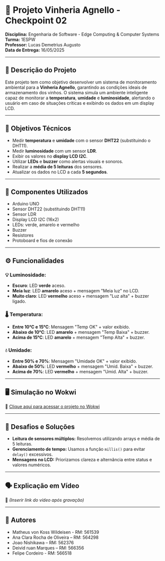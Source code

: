 # 🍷 Projeto Vinheria Agnello - Checkpoint 02

**Disciplina:** Engenharia de Software - Edge Computing & Computer Systems  
**Turma:** 1ESPW  
**Professor:** Lucas Demetrius Augusto  
**Data de Entrega:** 16/05/2025

---

## 📌 Descrição do Projeto

Este projeto tem como objetivo desenvolver um sistema de monitoramento ambiental para a **Vinheria Agnello**, garantindo as condições ideais de armazenamento dos vinhos. O sistema simula um ambiente inteligente capaz de monitorar a **temperatura**, **umidade** e **luminosidade**, alertando o usuário em caso de situações críticas e exibindo os dados em um display LCD.

---

## 🎯 Objetivos Técnicos

- Medir **temperatura** e **umidade** com o sensor **DHT22** (substituindo o DHT11).
- Medir **luminosidade** com um sensor **LDR**.
- Exibir os valores no **display LCD I2C**.
- Utilizar **LEDs** e **buzzer** como alertas visuais e sonoros.
- Realizar a **média de 5 leituras** dos sensores.
- Atualizar os dados no LCD a cada **5 segundos**.

---

## 🧰 Componentes Utilizados

- Arduino UNO
- Sensor DHT22 (substituindo DHT11)
- Sensor LDR
- Display LCD I2C (16x2)
- LEDs: verde, amarelo e vermelho
- Buzzer
- Resistores
- Protoboard e fios de conexão

---

## ⚙️ Funcionalidades

### 💡 Luminosidade:
- **Escuro**: LED **verde** aceso.
- **Meia luz**: LED **amarelo** aceso + mensagem "Meia luz" no LCD.
- **Muito claro**: LED **vermelho** aceso + mensagem "Luz alta" + buzzer ligado.

### 🌡️ Temperatura:
- **Entre 10°C e 15°C**: Mensagem "Temp OK" + valor exibido.
- **Abaixo de 10°C**: LED **amarelo** + mensagem "Temp Baixa" + buzzer.
- **Acima de 15°C**: LED **amarelo** + mensagem "Temp Alta" + buzzer.

### 💧 Umidade:
- **Entre 50% e 70%**: Mensagem "Umidade OK" + valor exibido.
- **Abaixo de 50%**: LED **vermelho** + mensagem "Umid. Baixa" + buzzer.
- **Acima de 70%**: LED **vermelho** + mensagem "Umid. Alta" + buzzer.

---

## 🖥️ Simulação no Wokwi

🔗 [Clique aqui para acessar o projeto no Wokwi](https://wokwi.com/projects/429251841577819137)

---

## 🧠 Desafios e Soluções

- **Leitura de sensores múltiplos:** Resolvemos utilizando arrays e média de 5 leituras.
- **Gerenciamento de tempo:** Usamos a função `millis()` para evitar `delay()` excessivos.
- **Mensagens no LCD:** Priorizamos clareza e alternância entre status e valores numéricos.

---

## 🗣️ Explicação em Vídeo

🎥 *(Inserir link do vídeo após gravação)*

---

## 📝 Autores

- Matheus von Koss Wildeisen - RM: 561539
- Ana Clara Rocha de Oliveira – RM: 564298
- Joao Nishikawa – RM: 562376
- Deivid ruan Marques – RM: 566356
- Felipe Cordeiro - RM: 566518
